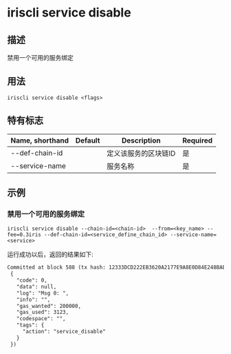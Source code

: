 # iriscli service disable 

## 描述

禁用一个可用的服务绑定

## 用法

```
iriscli service disable <flags>
```

## 特有标志

| Name, shorthand       | Default | Description       | Required |
| --------------------- | ------- | ----------------- | -------- |
| --def-chain-id        |         | 定义该服务的区块链ID | 是       |
| --service-name        |         | 服务名称           | 是        |

## 示例

### 禁用一个可用的服务绑定

```shell
iriscli service disable --chain-id=<chain-id>  --from=<key_name> --fee=0.3iris --def-chain-id=<service_define_chain_id> --service-name=<service>
```

运行成功以后，返回的结果如下:

```txt
Committed at block 588 (tx hash: 12333DCD222EB3620A2177E9A8E0D84E248BAE0D3BC445274E09A19096794A46, response:
 {
   "code": 0,
   "data": null,
   "log": "Msg 0: ",
   "info": "",
   "gas_wanted": 200000,
   "gas_used": 3123,
   "codespace": "",
   "tags": {
     "action": "service_disable"
   }
 })
```